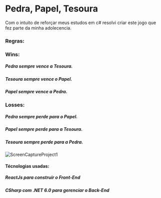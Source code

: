 # Pedra, Papel, Tesoura

Com o intuito de reforçar meus estudos em c# resolvi criar este jogo que fez parte da minha adolecencia.

### Regras:
### Wins: 
##### Pedra sempre vence a Tesoura.
##### Tesoura sempre vence o Papel.
##### Papel sempre vence a Pedra.

### Losses: 
##### Pedra sempre perde para o Papel.
##### Papel sempre perde para a Tesoura.
##### Tesoura sempre perde para a Pedra.

![ScreenCaptureProject1](https://github.com/santanaAntonio/pedraPapelTesoura/assets/126611893/de619817-8fac-4ac7-80a3-d6e6fe195615)

#### Técnologias usadas:
##### ReactJs para construir o Front-End
##### CSharp com .NET 6.0 para gerenciar o Back-End
